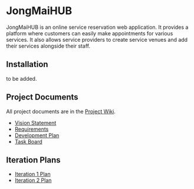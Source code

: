 # JongMaiHUB
JongMaiHUB is an online service reservation web application. It provides a platform where customers can easily make appointments for various services. It also allows service providers to create service venues and add their services alongside their staff. 

## Installation

to be added.

## Project Documents

All project documents are in the [Project Wiki](../../wiki/Home).

- [Vision Statement](../../wiki/Vision%20Statement)
- [Requirements](../../wiki/Requirements)
- [Development Plan](../../wiki/Development%20Plan)
- [Task Board](https://github.com/users/J-Jullaphong/projects/3)

## Iteration Plans

- [Iteration 1 Plan](../../wiki/Iteration%201%20Plan)
- [Iteration 2 Plan](../../wiki/Iteration%202%20Plan)